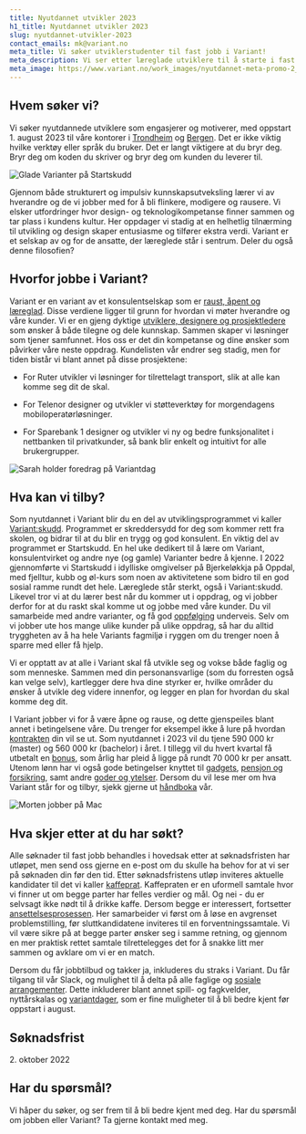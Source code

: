 ```yaml
---
title: Nyutdannet utvikler 2023
h1_title: Nyutdannet utvikler 2023
slug: nyutdannet-utvikler-2023
contact_emails: mk@variant.no
meta_title: Vi søker utviklerstudenter til fast jobb i Variant!
meta_description: Vi ser etter læreglade utviklere til å starte i fast jobb hos oss i 2023.
meta_image: https://www.variant.no/work_images/nyutdannet-meta-promo-2_2023.png
---
```


## Hvem søker vi?

Vi søker nyutdannede utviklere som engasjerer og motiverer, med oppstart 1. august 2023 til våre kontorer i [Trondheim](https://handbook.variant.no/avdelinger/trondheim) og [Bergen](https://handbook.variant.no/avdelinger/bergen). Det er ikke viktig hvilke verktøy eller språk du bruker. Det er langt viktigere at du bryr deg. Bryr deg om koden du skriver og bryr deg om kunden du leverer til.

<div class="right">

![Glade Varianter på Startskudd](/work_images/kull_2022_paa_startskudd.png)

</div>

Gjennom både strukturert og impulsiv kunnskapsutveksling lærer vi av hverandre og de vi jobber med for å bli flinkere, modigere og rausere. Vi elsker utfordringer hvor design- og teknologikompetanse finner sammen og tar plass i kundens kultur. Her oppdager vi stadig at en helhetlig tilnærming til utvikling og design skaper entusiasme og tilfører ekstra verdi. Variant er et selskap av og for de ansatte, der læreglede står i sentrum. Deler du også denne filosofien?

## Hvorfor jobbe i Variant?

Variant er en variant av et konsulentselskap som er [raust, åpent og læreglad](https://handbook.variant.no/handbook#form%C3%A5l-og-verdier). Disse verdiene ligger til grunn for hvordan vi møter hverandre og våre kunder. Vi er en gjeng dyktige [utviklere, designere og prosjektledere](https://www.variant.no/ansatte) som ønsker å både tilegne og dele kunnskap. Sammen skaper vi løsninger som tjener samfunnet. Hos oss er det din kompetanse og dine ønsker som påvirker våre neste oppdrag. Kundelisten vår endrer seg stadig, men for tiden bistår vi blant annet på disse prosjektene:

- For Ruter utvikler vi løsninger for tilrettelagt transport, slik at alle kan komme seg dit de skal.

- For Telenor designer og utvikler vi støtteverktøy for morgendagens mobiloperatørløsninger.

- For Sparebank 1 designer og utvikler vi ny og bedre funksjonalitet i nettbanken til privatkunder, så bank blir enkelt og intuitivt for alle brukergrupper.

<div class="left">

![Sarah holder foredrag på Variantdag](/work_images/nyutdannet-blob-2.png)

</div>

## Hva kan vi tilby?

Som nyutdannet i Variant blir du en del av utviklingsprogrammet vi kaller [Variant:skudd](https://handbook.variant.no/handbook#utviklingsprogram). Programmet er skreddersydd for deg som kommer rett fra skolen, og bidrar til at du blir en trygg og god konsulent. En viktig del av programmet er Startskudd. En hel uke dedikert til å lære om Variant, konsulentvirket og andre nye (og gamle) Varianter bedre å kjenne. I 2022 gjennomførte vi Startskudd i idylliske omgivelser på Bjerkeløkkja på Oppdal, med fjelltur, kubb og øl-kurs som noen av aktivitetene som bidro til en god sosial ramme rundt det hele. Læreglede står sterkt, også i Variant:skudd. Likevel tror vi at du lærer best når du kommer ut i oppdrag, og vi jobber derfor for at du raskt skal komme ut og jobbe med våre kunder. Du vil samarbeide med andre varianter, og få god [oppfølging](https://handbook.variant.no/quality_manual#personaloppf%C3%B8lging) underveis. Selv om vi jobber ute hos mange ulike kunder på ulike oppdrag, så har du alltid tryggheten av å ha hele Variants fagmiljø i ryggen om du trenger noen å sparre med eller få hjelp.

Vi er opptatt av at alle i Variant skal få utvikle seg og vokse både faglig og som menneske. Sammen med din personansvarlige (som du forresten også kan velge selv), kartlegger dere hva dine styrker er, hvilke områder du ønsker å utvikle deg videre innenfor, og legger en plan for hvordan du skal komme deg dit.

I Variant jobber vi for å være åpne og rause, og dette gjenspeiles blant annet i betingelsene våre. Du trenger for eksempel ikke å lure på hvordan [kontrakten](https://avtaler.variant.no/avtaler/ansettelse.html) din vil se ut. Som nyutdannet i 2023 vil du tjene 590 000 kr (master) og 560 000 kr (bachelor) i året. I tillegg vil du hvert kvartal få utbetalt en [bonus](https://handbook.variant.no/#bonus), som årlig har pleid å ligge på rundt 70 000 kr per ansatt. Utenom lønn har vi også gode betingelser knyttet til [gadgets](https://handbook.variant.no/information#gadgets), [pensjon og forsikring](https://handbook.variant.no/handbook#pensjon-og-forsikring), samt andre [goder og ytelser](https://handbook.variant.no/handbook#goder-og-ytelser). Dersom du vil lese mer om hva Variant står for og tilbyr, sjekk gjerne ut [håndboka](https://handbook.variant.no/handbook) vår.

<div class="right">

![Morten jobber på Mac](/work_images/morten_jobber_paa_mac.png)

</div>

## Hva skjer etter at du har søkt?

Alle søknader til fast jobb behandles i hovedsak etter at søknadsfristen har utløpet, men send oss gjerne en e-post om du skulle ha behov for at vi ser på søknaden din før den tid. Etter søknadsfristens utløp inviteres aktuelle kandidater til det vi kaller [kaffeprat](https://handbook.variant.no/quality_manual#1-kaffeprat-%EF%B8%8F-30-min). Kaffepraten er en uformell samtale hvor vi finner ut om begge parter har felles verdier og mål. Og nei - du er selvsagt ikke nødt til å drikke kaffe. Dersom begge er interessert, fortsetter [ansettelsesprosessen](https://handbook.variant.no/prosesser-ansatt#Ansettelse-og-jobbintervju). Her samarbeider vi først om å løse en avgrenset problemstilling, før sluttkandidatene inviteres til en forventningssamtale. Vi vil være sikre på at begge parter ønsker seg i samme retning, og gjennom en mer praktisk rettet samtale tilrettelegges det for å snakke litt mer sammen og avklare om vi er en match.

Dersom du får jobbtilbud og takker ja, inkluderes du straks i Variant. Du får tilgang til vår Slack, og mulighet til å delta på alle faglige og [sosiale arrangementer](https://handbook.variant.no/quality_manual#sosiale-aktiviteter). Dette inkluderer blant annet spill- og fagkvelder, nyttårskalas og [variantdager](https://handbook.variant.no/handbook#variantdag), som er fine muligheter til å bli bedre kjent før oppstart i august.

## Søknadsfrist

<p>
2. oktober 2022
</p>

## Har du spørsmål?

Vi håper du søker, og ser frem til å bli bedre kjent med deg. Har du spørsmål om jobben eller Variant? Ta gjerne kontakt med meg.
